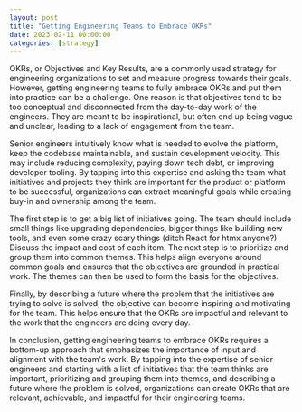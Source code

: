 ```yaml
---
layout: post
title: "Getting Engineering Teams to Embrace OKRs"
date: 2023-02-11 00:00:00
categories: [strategy]
---
```


OKRs, or Objectives and Key Results, are a commonly used strategy for engineering organizations to set and measure progress towards their goals. However, getting engineering teams to fully embrace OKRs and put them into practice can be a challenge. One reason is that objectives tend to be too conceptual and disconnected from the day-to-day work of the engineers. They are meant to be inspirational, but often end up being vague and unclear, leading to a lack of engagement from the team.

Senior engineers intuitively know what is needed to evolve the platform, keep the codebase maintainable, and sustain development velocity. This may include reducing complexity, paying down tech debt, or improving developer tooling. By tapping into this expertise and asking the team what initiatives and projects they think are important for the product or platform to be successful, organizations can extract meaningful goals while creating buy-in and ownership among the team.

The first step is to get a big list of initiatives going. The team should include small things like upgrading dependencies, bigger things like building new tools, and even some crazy scary things (ditch React for htmx anyone?). Discuss the impact and cost of each item. The next step is to prioritize and group them into common themes. This helps align everyone around common goals and ensures that the objectives are grounded in practical work. The themes can then be used to form the basis for the objectives.

Finally, by describing a future where the problem that the initiatives are trying to solve is solved, the objective can become inspiring and motivating for the team. This helps ensure that the OKRs are impactful and relevant to the work that the engineers are doing every day.

In conclusion, getting engineering teams to embrace OKRs requires a bottom-up approach that emphasizes the importance of input and alignment with the team's work. By tapping into the expertise of senior engineers and starting with a list of initiatives that the team thinks are important, prioritizing and grouping them into themes, and describing a future where the problem is solved, organizations can create OKRs that are relevant, achievable, and impactful for their engineering teams.

